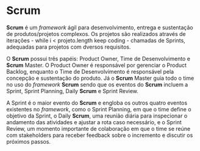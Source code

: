 # Scrum

**Scrum** é um *framework* ágil para desenvolvimento, entrega e sustentação de produtos/projetos complexos. Os projetos são realizados através de iterações - while i < projeto.length keep coding - chamadas de Sprints, adequadas para projetos com dversos requisitos.

O **Scrum** possui três papéis: Product Owner, Time de Desenvolvimento e **Scrum** Master. O Product Owner é responsável por gerenciar o Product Backlog, enquanto o Time de Desenvolvimento é responsável pela concepção e sustentação do produto. Já o **Scrum** Master guia todo o time no uso do *framework* **Scrum** sendo que os eventos do **Scrum** incluem a Sprint, Sprint Planning, Daily **Scrum** e Sprint Review.

A Sprint é o maior evento do **Scrum** e engloba os outros quatro eventos existentes no *framework*, como o Sprint Planning, em que o time define o objetivo da Sprint, o Daily **Scrum**, uma reunião diária para inspecionar o andamento das atividades e ajustar a rota caso necessário, e o Sprint Review, um momento importante de colaboração em que o time se reúne com stakeholders para receber feedback sobre o incremento e discutir os próximos passos.